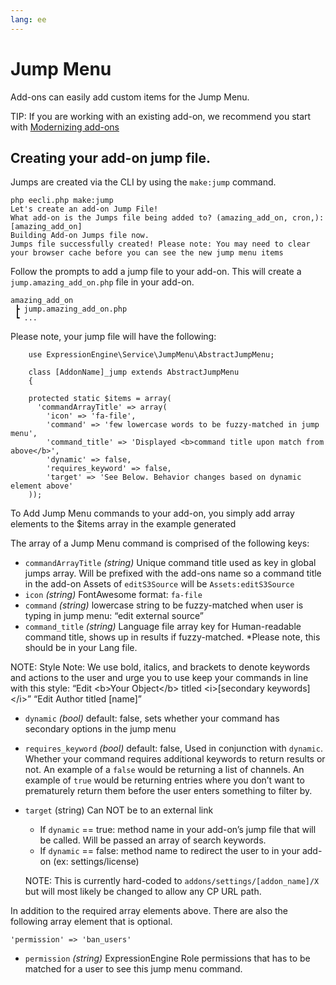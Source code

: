 ```yaml
---
lang: ee
---
```


<!--
    This source file is part of the open source project
    ExpressionEngine User Guide (https://github.com/ExpressionEngine/ExpressionEngine-User-Guide)

    @link      https://expressionengine.com/
    @copyright Copyright (c) 2003-2020, Packet Tide, LLC (https://www.packettide.com)
    @license   https://expressionengine.com/license Licensed under Apache License, Version 2.0
-->

# Jump Menu

Add-ons can easily add custom items for the Jump Menu.

TIP: If you are working with an existing add-on, we recommend you start with [Modernizing add-ons](development/modernizing-existing-add-ons.md) 

## Creating your add-on jump file.
Jumps are created via the CLI by using the `make:jump` command. 

```
php eecli.php make:jump 
Let's create an add-on Jump File!
What add-on is the Jumps file being added to? (amazing_add_on, cron,):  [amazing_add_on]
Building Add-on Jumps file now.
Jumps file successfully created! Please note: You may need to clear your browser cache before you can see the new jump menu items

``` 

Follow the prompts to add a jump file to your add-on. 
This will create a `jump.amazing_add_on.php` file in your add-on.

```
amazing_add_on
 ┣ jump.amazing_add_on.php
 ┗ ...
 ```

Please note, your jump file will have the following:

        use ExpressionEngine\Service\JumpMenu\AbstractJumpMenu;
    
        class [AddonName]_jump extends AbstractJumpMenu
        {

        protected static $items = array(
          'commandArrayTitle' => array(
            'icon' => 'fa-file',
            'command' => 'few lowercase words to be fuzzy-matched in jump menu',
            'command_title' => 'Displayed <b>command title upon match from above</b>',
            'dynamic' => false,
            'requires_keyword' => false,
            'target' => 'See Below. Behavior changes based on dynamic element above'
        ));

To Add Jump Menu commands to your add-on, you simply add array elements to the $items array in the example generated

The array of a Jump Menu command is comprised of the following keys:

- `commandArrayTitle` _(string)_ Unique command title used as key in global jumps array. Will be prefixed with the add-ons name so a command title in the add-on Assets of `editS3Source` will be `Assets:editS3Source`
- `icon` _(string)_ FontAwesome format: `fa-file`
- `command` _(string)_ lowercase string to be fuzzy-matched when user is typing in jump menu: “edit external source”
- `command_title` _(string)_ Language file array key for Human-readable command title, shows up in results if fuzzy-matched.  *Please note, this should be in your Lang file.

NOTE: Style Note: We use bold, italics, and brackets to denote keywords and actions to the user and urge you to use keep your commands in line with this style:
“Edit &lt;b&gt;Your Object&lt;/b&gt; titled &lt;i&gt;[secondary keywords]&lt;/i&gt;”
“Edit Author titled [name]”


- `dynamic` _(bool)_ default: false, sets whether your command has secondary options in the jump menu
- `requires_keyword` _(bool)_ default: false, Used in conjunction with `dynamic`. Whether your command requires additional keywords to return results or not. An example of a `false` would be returning a list of channels. An example of `true` would be returning entries where you don’t want to prematurely return them before the user enters something to filter by.
- `target` (string) Can NOT be to an external link
  - If `dynamic` == true: method name in your add-on’s jump file that will be called. Will be passed an array of search keywords.
  - If `dynamic` == false: method name to redirect the user to in your add-on (ex: settings/license) 
  
  NOTE: This is currently hard-coded to `addons/settings/[addon_name]/X` but will most likely be changed to allow any CP URL path.

In addition to the required array elements above.  There are also the following array element that is optional.
```
'permission' => 'ban_users'

```
- `permission` _(string)_ ExpressionEngine Role permissions that has to be matched for a user to see this jump menu command.
